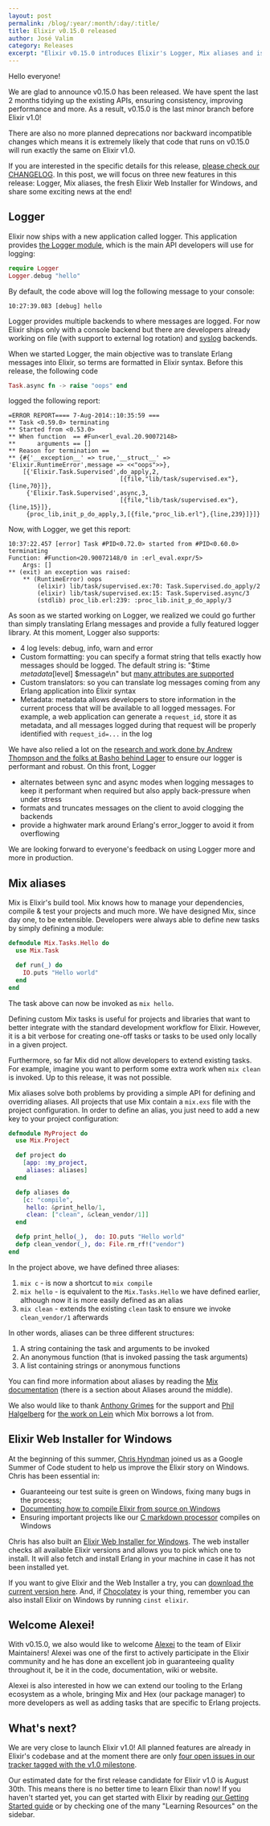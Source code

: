 ```yaml
---
layout: post
permalink: /blog/:year/:month/:day/:title/
title: Elixir v0.15.0 released
author: José Valim
category: Releases
excerpt: "Elixir v0.15.0 introduces Elixir's Logger, Mix aliases and is the last stop before Elixir v1.0. We are also glad to welcome Alexei into our team!"
---
```


Hello everyone!

We are glad to announce v0.15.0 has been released. We have spent the last 2 months tidying up the existing APIs, ensuring consistency, improving performance and more. As a result, v0.15.0 is the last minor branch before Elixir v1.0!

There are also no more planned deprecations nor backward incompatible changes which means it is extremely likely that code that runs on v0.15.0 will run exactly the same on Elixir v1.0.

If you are interested in the specific details for this release, [please check our CHANGELOG](https://github.com/elixir-lang/elixir/blob/v0.15.0/CHANGELOG.md). In this post, we will focus on three new features in this release: Logger, Mix aliases, the fresh Elixir Web Installer for Windows, and share some exciting news at the end!

## Logger

Elixir now ships with a new application called logger. This application provides [the Logger module](/docs/stable/logger/Logger.html), which is the main API developers will use for logging:

```elixir
require Logger
Logger.debug "hello"
```

By default, the code above will log the following message to your console:

```
10:27:39.083 [debug] hello
```

Logger provides multiple backends to where messages are logged. For now Elixir ships only with a console backend but there are developers already working on file (with support to external log rotation) and [syslog](https://en.wikipedia.org/wiki/Syslog) backends.

When we started Logger, the main objective was to translate Erlang messages into Elixir, so terms are formatted in Elixir syntax. Before this release, the following code

```elixir
Task.async fn -> raise "oops" end
```

logged the following report:

```
=ERROR REPORT==== 7-Aug-2014::10:35:59 ===
** Task <0.59.0> terminating
** Started from <0.53.0>
** When function  == #Fun<erl_eval.20.90072148>
**      arguments == []
** Reason for termination ==
** {#{'__exception__' => true,'__struct__' => 'Elixir.RuntimeError',message => <<"oops">>},
    [{'Elixir.Task.Supervised',do_apply,2,
                               [{file,"lib/task/supervised.ex"},{line,70}]},
     {'Elixir.Task.Supervised',async,3,
                               [{file,"lib/task/supervised.ex"},{line,15}]},
     {proc_lib,init_p_do_apply,3,[{file,"proc_lib.erl"},{line,239}]}]}
```

Now, with Logger, we get this report:

```
10:37:22.457 [error] Task #PID<0.72.0> started from #PID<0.60.0> terminating
Function: #Function<20.90072148/0 in :erl_eval.expr/5>
    Args: []
** (exit) an exception was raised:
    ** (RuntimeError) oops
        (elixir) lib/task/supervised.ex:70: Task.Supervised.do_apply/2
        (elixir) lib/task/supervised.ex:15: Task.Supervised.async/3
        (stdlib) proc_lib.erl:239: :proc_lib.init_p_do_apply/3
```

As soon as we started working on Logger, we realized we could go further than simply translating Erlang messages and provide a fully featured logger library. At this moment, Logger also supports:

  * 4 log levels: debug, info, warn and error
  * Custom formatting: you can specify a format string that tells exactly how messages should be logged. The default string is: "$time $metadata[$level] $message\n" but [many attributes are supported](/docs/stable/logger/Logger.Formatter.html)
  * Custom translators: so you can translate log messages coming from any Erlang application into Elixir syntax
  * Metadata: metadata allows developers to store information in the current process that will be available to all logged messages. For example, a web application can generate a `request_id`, store it as metadata, and all messages logged during that request will be properly identified with `request_id=...` in the log

We have also relied a lot on the [research and work done by Andrew Thompson and the folks at Basho behind Lager](https://www.youtube.com/watch?v=8BNpOHFvg_Q) to ensure our logger is performant and robust. On this front, Logger

  * alternates between sync and async modes when logging messages to keep it performant when required but also apply back-pressure when under stress
  * formats and truncates messages on the client to avoid clogging the backends
  * provide a highwater mark around Erlang's error_logger to avoid it from overflowing

We are looking forward to everyone's feedback on using Logger more and more in production.

## Mix aliases

Mix is Elixir's build tool. Mix knows how to manage your dependencies, compile & test your projects and much more. We have designed Mix, since day one, to be extensible. Developers were always able to define new tasks by simply defining a module:

```elixir
defmodule Mix.Tasks.Hello do
  use Mix.Task

  def run(_) do
    IO.puts "Hello world"
  end
end
```

The task above can now be invoked as `mix hello`.

Defining custom Mix tasks is useful for projects and libraries that want to better integrate with the standard development workflow for Elixir. However, it is a bit verbose for creating one-off tasks or tasks to be used only locally in a given project.

Furthermore, so far Mix did not allow developers to extend existing tasks. For example, imagine you want to perform some extra work when `mix clean` is invoked. Up to this release, it was not possible.

Mix aliases solve both problems by providing a simple API for defining and overriding aliases. All projects that use Mix contain a `mix.exs` file with the project configuration. In order to define an alias, you just need to add a new key to your project configuration:

```elixir
defmodule MyProject do
  use Mix.Project

  def project do
    [app: :my_project,
     aliases: aliases]
  end

  defp aliases do
    [c: "compile",
     hello: &print_hello/1,
     clean: ["clean", &clean_vendor/1]]
  end

  defp print_hello(_),  do: IO.puts "Hello world"
  defp clean_vendor(_), do: File.rm_rf!("vendor")
end
```

In the project above, we have defined three aliases:

  1. `mix c` - is now a shortcut to `mix compile`
  2. `mix hello` - is equivalent to the `Mix.Tasks.Hello` we have defined earlier, although now it is more easily defined as an alias
  3. `mix clean` - extends the existing `clean` task to ensure we invoke `clean_vendor/1` afterwards

In other words, aliases can be three different structures:

  1. A string containing the task and arguments to be invoked
  2. An anonymous function (that is invoked passing the task arguments)
  3. A list containing strings or anonymous functions

You can find more information about aliases by reading the [Mix documentation](/docs/stable/mix/) (there is a section about Aliases around the middle).

We also would like to thank [Anthony Grimes](https://github.com/raynes) for the support and [Phil Halgelberg](https://github.com/technomancy) for [the work on Lein](https://github.com/technomancy/leiningen) which Mix borrows a lot from.

## Elixir Web Installer for Windows

At the beginning of this summer, [Chris Hyndman](https://github.com/chyndman) joined us as a Google Summer of Code student to help us improve the Elixir story on Windows. Chris has been essential in:

  * Guaranteeing our test suite is green on Windows, fixing many bugs in the process;
  * [Documenting how to compile Elixir from source on Windows](https://github.com/elixir-lang/elixir/wiki/Windows)
  * Ensuring important projects like our [C markdown processor](https://github.com/devinus/markdown/pull/7) compiles on Windows

Chris has also built an [Elixir Web Installer for Windows](https://github.com/elixir-lang/elixir-windows-setup). The web installer checks all available Elixir versions and allows you to pick which one to install. It will also fetch and install Erlang in your machine in case it has not been installed yet.

If you want to give Elixir and the Web Installer a try, you can [download the current version here](https://s3.amazonaws.com/s3.hex.pm/elixir-websetup.exe). And, if [Chocolatey](https://chocolatey.org/) is your thing, remember you can also install Elixir on Windows by running `cinst elixir`.

## Welcome Alexei!

With v0.15.0, we also would like to welcome [Alexei](https://github.com/alco) to the team of Elixir Maintainers! Alexei was one of the first to actively participate in the Elixir community and he has done an excellent job in guaranteeing quality throughout it, be it in the code, documentation, wiki or website.

Alexei is also interested in how we can extend our tooling to the Erlang ecosystem as a whole, bringing Mix and Hex (our package manager) to more developers as well as adding tasks that are specific to Erlang projects.

## What's next?

We are very close to launch Elixir v1.0! All planned features are already in Elixir's codebase and at the moment there are only [four open issues in our tracker tagged with the v1.0 milestone](https://github.com/elixir-lang/elixir/issues?q=is%3Aopen+is%3Aissue+milestone%3Av1.0).

Our estimated date for the first release candidate for Elixir v1.0 is August 30th. This means there is no better time to learn Elixir than now! If you haven't started yet, you can get started with Elixir by reading [our Getting Started guide](/getting-started/introduction.html) or by checking one of the many "Learning Resources" on the sidebar.
